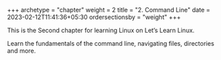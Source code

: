 +++
archetype = "chapter"
weight = 2
title = "2. Command Line"
date = 2023-02-12T11:41:36+05:30
ordersectionsby = "weight"
+++

This is the Second chapter for learning Linux on Let’s Learn Linux.

Learn the fundamentals of the command line, navigating files, directories and more.